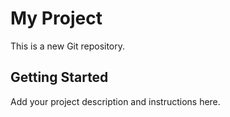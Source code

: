 # My Project

This is a new Git repository.

## Getting Started

Add your project description and instructions here. 